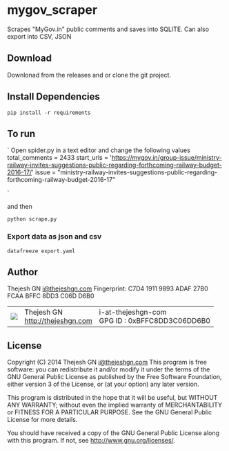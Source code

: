 # mygov_scraper
Scrapes "MyGov.in" public comments and saves into SQLITE. Can also export into CSV, JSON

## Download ##

Downlonad from the releases and or clone the git project.


## Install Dependencies ##
`
pip install -r requirements
`

## To run ##
`
Open spider.py in a text editor and change the following values
total_comments = 2433
start_urls = 'https://mygov.in/group-issue/ministry-railway-invites-suggestions-public-regarding-forthcoming-railway-budget-2016-17/'
issue = "ministry-railway-invites-suggestions-public-regarding-forthcoming-railway-budget-2016-17"

`

and then

`
python scrape.py
`

### Export data as json and csv ####
`
datafreeze export.yaml
`



## Author ##
Thejesh GN <i@thejeshgn.com>
Fingerprint: C7D4 1911 9893 ADAF 27B0 FCAA BFFC 8DD3 C06D D6B0

<table>
  <tr>
    <td><img src="http://www.gravatar.com/avatar/4545b2a84b0ae407abc97ad8f23cc28b?s=60"></td><td valign="middle">Thejesh GN<br><a href="http:/thejeshgn.com">http://thejeshgn.com</a></td>
    <td>i-at-thejeshgn-com <br> GPG ID :  0xBFFC8DD3C06DD6B0</td>
  </tr>
</table>


## License ##
Copyright (C) 2014  Thejesh GN <i@thejeshgn.com>
This program is free software: you can redistribute it and/or modify
it under the terms of the GNU General Public License as published by
the Free Software Foundation, either version 3 of the License, or
(at your option) any later version.

This program is distributed in the hope that it will be useful,
but WITHOUT ANY WARRANTY; without even the implied warranty of
MERCHANTABILITY or FITNESS FOR A PARTICULAR PURPOSE.  See the
GNU General Public License for more details.

You should have received a copy of the GNU General Public License
along with this program.  If not, see <http://www.gnu.org/licenses/>.